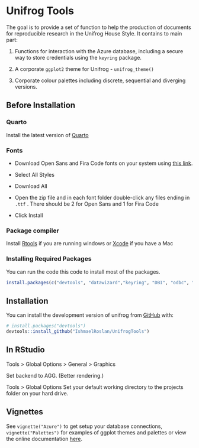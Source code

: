 
<!-- README.md is generated from README.Rmd. Please edit that file -->

# Unifrog Tools

<!-- badges: start -->
<!-- badges: end -->

The goal is to provide a set of function to help the production of
documents for reproducible research in the Unifrog House Style. It
contains to main part:

1.  Functions for interaction with the Azure database, including a
    secure way to store credentials using the `keyring` package.

2.  A corporate `ggplot2` theme for Unifrog - `unifrog_theme()`

3.  Corporate colour palettes including discrete, sequential and
    diverging versions.

## Before Installation

### Quarto

Install the latest version of
[Quarto](https://quarto.org/docs/get-started/)

### Fonts

- Download Open Sans and Fira Code fonts on your system using [this
  link](https://fonts.google.com/share?selection.family=Fira%20Code:wght@300%7COpen%20Sans:ital,wght@0,300;0,400;0,500;0,600;0,700;0,800;1,300;1,400;1,500;1,600;1,700;1,800).

- Select All Styles

- Download All

- Open the zip file and in each font folder double-click any files
  ending in `.ttf` . There should be 2 for Open Sans and 1 for Fira Code

- Click Install

### Package compiler

Install
[Rtools](https://cran.r-project.org/bin/windows/Rtools/rtools42/files/rtools42-5355-5357.exe)
if you are running windows or
[Xcode](https://developer.apple.com/xcode/) if you have a Mac

### Installing Required Packages

You can run the code this code to install most of the packages.

``` r
install.packages(c("devtools", "datawizard","keyring", "DBI", "odbc", "ggtext", "glue", "ragg","tidyverse","insight","unikn"))
```

## Installation

You can install the development version of unifrog from
[GitHub](https://github.com/IshmaelRoslan/UnifrogTools) with:

``` r
# install.packages("devtools")
devtools::install_github("IshmaelRoslan/UnifrogTools")
```

## In RStudio

Tools \> Global Options \> General \> Graphics

Set backend to AGG. (Better rendering.)

Tools \> Global Options Set your default working directory to the
projects folder on your hard drive.

## Vignettes

See `vignette("Azure")` to get setup your database connections,
`vignette("Palettes")` for examples of ggplot themes and palettes or
view the online documentation
[here](https://ishmaelroslan.github.io/UnifrogTools/).
